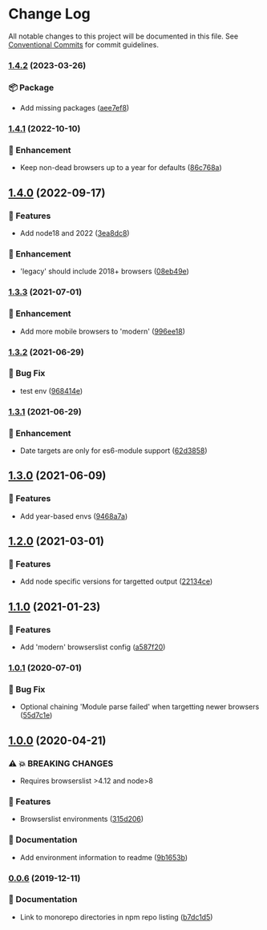 # Change Log

All notable changes to this project will be documented in this file.
See [Conventional Commits](https://conventionalcommits.org) for commit guidelines.

### [1.4.2](https://github.com/ntucker/anansi/compare/@anansi/browserslist-config@1.4.1...@anansi/browserslist-config@1.4.2) (2023-03-26)

### 📦 Package

* Add missing packages ([aee7ef8](https://github.com/ntucker/anansi/commit/aee7ef83a19e352ff7ee03cd89914810ebf1ed6f))

### [1.4.1](https://github.com/ntucker/anansi/compare/@anansi/browserslist-config@1.4.0...@anansi/browserslist-config@1.4.1) (2022-10-10)

### 💅 Enhancement

* Keep non-dead browsers up to a year for defaults ([86c768a](https://github.com/ntucker/anansi/commit/86c768a18cdcc05c56f9608045966cf69e305384))

## [1.4.0](https://github.com/ntucker/anansi/compare/@anansi/browserslist-config@1.3.3...@anansi/browserslist-config@1.4.0) (2022-09-17)

### 🚀 Features

* Add node18 and 2022 ([3ea8dc8](https://github.com/ntucker/anansi/commit/3ea8dc8ab4c5317b66118defd5615d14e0209e6c))

### 💅 Enhancement

* 'legacy' should include 2018+ browsers ([08eb49e](https://github.com/ntucker/anansi/commit/08eb49ee6eb9dad074cb327936517031747b85cd))

### [1.3.3](https://github.com/ntucker/anansi/compare/@anansi/browserslist-config@1.3.2...@anansi/browserslist-config@1.3.3) (2021-07-01)

### 💅 Enhancement

* Add more mobile browsers to 'modern' ([996ee18](https://github.com/ntucker/anansi/commit/996ee1827405779cc7a58b7cd99da621731fe589))

### [1.3.2](https://github.com/ntucker/anansi/compare/@anansi/browserslist-config@1.3.1...@anansi/browserslist-config@1.3.2) (2021-06-29)

### 🐛 Bug Fix

* test env ([968414e](https://github.com/ntucker/anansi/commit/968414e907b01af13437196de60388b94ba373a6))

### [1.3.1](https://github.com/ntucker/anansi/compare/@anansi/browserslist-config@1.3.0...@anansi/browserslist-config@1.3.1) (2021-06-29)

### 💅 Enhancement

* Date targets are only for es6-module support ([62d3858](https://github.com/ntucker/anansi/commit/62d385857c513b82d4024de7518a322c1ec95ddd))

## [1.3.0](https://github.com/ntucker/anansi/compare/@anansi/browserslist-config@1.2.0...@anansi/browserslist-config@1.3.0) (2021-06-09)

### 🚀 Features

* Add year-based envs ([9468a7a](https://github.com/ntucker/anansi/commit/9468a7a9ab93e47794c8abdf14c42bdde9cf8d78))

## [1.2.0](https://github.com/ntucker/anansi/compare/@anansi/browserslist-config@1.1.0...@anansi/browserslist-config@1.2.0) (2021-03-01)

### 🚀 Features

* Add node specific versions for targetted output ([22134ce](https://github.com/ntucker/anansi/commit/22134ce38c80fcbb6b4009fe0dff0b0e90ecc275))

## [1.1.0](https://github.com/ntucker/anansi/compare/@anansi/browserslist-config@1.0.1...@anansi/browserslist-config@1.1.0) (2021-01-23)

### 🚀 Features

* Add 'modern' browserslist config ([a587f20](https://github.com/ntucker/anansi/commit/a587f207286d4d90a6abf630f62e2c1337f391c6))

### [1.0.1](https://github.com/ntucker/anansi/compare/@anansi/browserslist-config@1.0.0...@anansi/browserslist-config@1.0.1) (2020-07-01)

### 🐛 Bug Fix

* Optional chaining 'Module parse failed' when targetting newer browsers ([55d7c1e](https://github.com/ntucker/anansi/commit/55d7c1e5ba3ab9d8e22567790173ca868b9536ef))

## [1.0.0](https://github.com/ntucker/anansi/compare/@anansi/browserslist-config@0.0.6...@anansi/browserslist-config@1.0.0) (2020-04-21)

### ⚠ 💥 BREAKING CHANGES

* Requires browserslist >4.12 and node>8

### 🚀 Features

* Browserslist environments ([315d206](https://github.com/ntucker/anansi/commit/315d206ace5ae316129d687a4868c096fa41be0f))

### 📝 Documentation

* Add environment information to readme ([9b1653b](https://github.com/ntucker/anansi/commit/9b1653b03e10b12b4c87475d341a60b86ae1a9a4))

### [0.0.6](https://github.com/ntucker/anansi/compare/@anansi/browserslist-config@0.0.5...@anansi/browserslist-config@0.0.6) (2019-12-11)

### 📝 Documentation

* Link to monorepo directories in npm repo listing ([b7dc1d5](https://github.com/ntucker/anansi/commit/b7dc1d5b1a6f3b163c9d155e3847c8d079f6b4cf))
